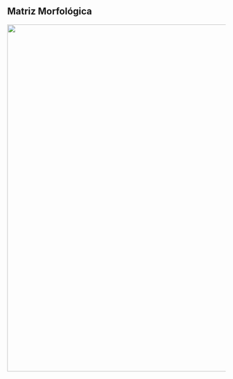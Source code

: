 ## Matriz Morfológica

<p align="center">
  <img src="https://github.com/jessusmorales/Fundamentos-De-Dise-o---EQ-3/blob/main/Im%C3%A1genes/MatrizMorfol%C3%B3gicaEQ_03.png?raw=true"  width="800"/>
</p>
